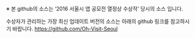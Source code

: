 ※ 본 github의 소스는 ‘2016 서울시 앱 공모전 열정상 수상작’ 당시의 소스 입니다.

수상자가 관리하는 가장 최신 업데이트 버전의 소스는 아래의 github 링크를 참고하시기 바랍니다. 
https://github.com/Oh-Visit-Seoul

